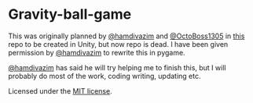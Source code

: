 # Gravity-ball-game
This was originally planned by [@hamdivazim](https://www.github.com/hamdivazim) and [@OctoBoss1305](https://www.github.com/OctoBoss1305) in [this](https://github.com/hamdivazim/UnityGame/) repo to be created in Unity, but now repo is dead. I have been given permission by [@hamdivazim](https://www.github.com/hamdivazim) to rewrite this in pygame.

[@hamdivazim](https://www.github.com/hamdivazim) has said he will try helping me to finish this, but I will probably do most of the work, coding writing, updating etc.


Licensed under the [MIT license](LICENSE).
